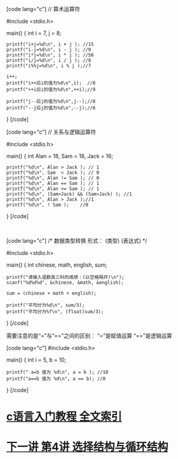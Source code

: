 [code lang="c"]
// 算术运算符

#include <stdio.h>

main()
{
    int i = 7, j = 8;

    printf("i+j=%d\n", i + j ); //15
    printf("i-j=%d\n", i - j ); //0
    printf("i*j=%d\n", i * j ); //56
    printf("i/j=%d\n", i / j ); //0
    printf("i%%j=%d\n", i % j );//7

    i++;
    printf("i++后i的值为%d\n",i);  //8
    printf("++i后i的值为%d\n",++i);//9

    printf("j--后j的值为%d\n",j--);//8
    printf("--j后j的值为%d\n",--j);//6
}
[/code]


[code lang="c"]
// 关系与逻辑运算符

#include <stdio.h>

main()
{
    int Alan = 18, Sam = 18, Jack = 16;

    printf("%d\n", Alan > Jack ); // 1
    printf("%d\n", Sam  < Jack ); // 0     
    printf("%d\n", Alan != Sam ); // 0
    printf("%d\n", Alan == Sam ); // 1
    printf("%d\n", Alan >= Sam ); // 1
    printf("%d\n", (Sam>Jack) && (Sam>Jack) ); //1
    printf("%d\n", Alan > Jack );//1
    printf("%d\n", ! Sam );    //0
}
[/code]

&nbsp;

[code lang="c"]
/*
    数据类型转换
    形式：
    (类型) (表达式)
*/

#include <stdio.h>

main()
{
    int chinese, math, english, sum;

    printf("请输入语数英三科的成绩：(以空格隔开)\n");
    scanf("%d%d%d", &chinese, &math, &english);

    sum = (chinese + math + english);

    printf("平均分为%d\n", sum/3);
    printf("平均分为%f\n", (float)sum/3);
}
[/code]

需要注意的是“=”与“==”之间的区别：
“=”是赋值运算
“==”是逻辑运算

[code lang="c"]
#include <stdio.h>

main()
{
    int i = 5, b = 10;

    printf(" a=b 值为 %d\n", a = b ); //10
    printf("a==b 值为 %d\n", a == b); //0

}
[/code]

<h1><a title="链向 c语言入门教程 全文索引 的固定链接" href="http://www.lellansin.com/tutorials" rel="bookmark">c语言入门教程 全文索引</a></h1>
<h1><a title="链向 c语言入门教程 第4讲 选择结构与循环结构 的固定链接" href="http://www.lellansin.com/?p=81" rel="bookmark">下一讲 第4讲 选择结构与循环结构</a></h1>